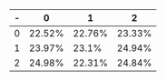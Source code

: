 | - | 0 | 1 | 2 |
| --- | --- | --- | --- |
| 0 | 22.52% | 22.76% | 23.33% |
| 1 | 23.97% | 23.1% | 24.94% |
| 2 | 24.98% | 22.31% | 24.84% |
